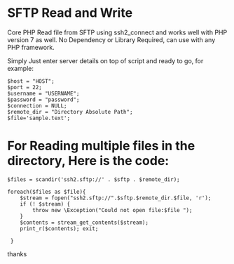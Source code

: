 # SFTP Read and Write

Core PHP Read file from SFTP using ssh2_connect and works well with PHP version 7 as well.
No Dependency or Library Required, can use with any PHP framework.

Simply Just enter server details on top of script and ready to go, for example:


    $host = "HOST";
    $port = 22;
    $username = "USERNAME";
    $password = "password";
    $connection = NULL;
    $remote_dir = "Directory Absolute Path";
    $file='sample.text';


# For Reading multiple files in the directory, Here is the code:

    $files = scandir('ssh2.sftp://' . $sftp . $remote_dir);

    foreach($files as $file){
        $stream = fopen("ssh2.sftp://".$sftp.$remote_dir.$file, 'r');
        if (! $stream) {
            throw new \Exception("Could not open file:$file ");
        }
        $contents = stream_get_contents($stream);
        print_r($contents);	exit;	

     }
thanks
